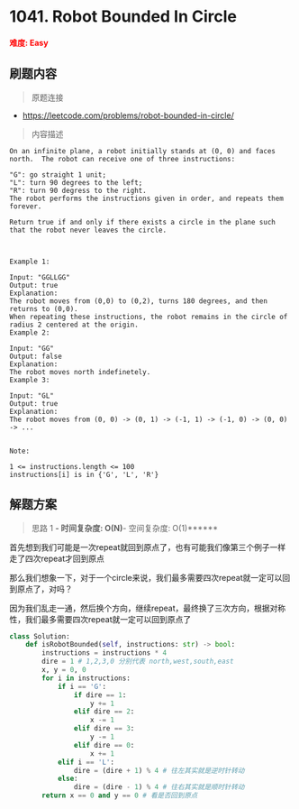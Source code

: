 # 1041. Robot Bounded In Circle

**<font color=red>难度: Easy</font>**

## 刷题内容

> 原题连接

* https://leetcode.com/problems/robot-bounded-in-circle/

> 内容描述

```
On an infinite plane, a robot initially stands at (0, 0) and faces north.  The robot can receive one of three instructions:

"G": go straight 1 unit;
"L": turn 90 degrees to the left;
"R": turn 90 degress to the right.
The robot performs the instructions given in order, and repeats them forever.

Return true if and only if there exists a circle in the plane such that the robot never leaves the circle.

 

Example 1:

Input: "GGLLGG"
Output: true
Explanation: 
The robot moves from (0,0) to (0,2), turns 180 degrees, and then returns to (0,0).
When repeating these instructions, the robot remains in the circle of radius 2 centered at the origin.
Example 2:

Input: "GG"
Output: false
Explanation: 
The robot moves north indefinetely.
Example 3:

Input: "GL"
Output: true
Explanation: 
The robot moves from (0, 0) -> (0, 1) -> (-1, 1) -> (-1, 0) -> (0, 0) -> ...
 

Note:

1 <= instructions.length <= 100
instructions[i] is in {'G', 'L', 'R'}
```

## 解题方案

> 思路 1
******- 时间复杂度: O(N)******- 空间复杂度: O(1)******

首先想到我们可能是一次repeat就回到原点了，也有可能我们像第三个例子一样走了四次repeat才回到原点

那么我们想象一下，对于一个circle来说，我们最多需要四次repeat就一定可以回到原点了，对吗？

因为我们乱走一通，然后换个方向，继续repeat，最终换了三次方向，根据对称性，我们最多需要四次repeat就一定可以回到原点了


```python
class Solution:
    def isRobotBounded(self, instructions: str) -> bool:
        instructions = instructions * 4
        dire = 1 # 1,2,3,0 分别代表 north,west,south,east
        x, y = 0, 0
        for i in instructions:
            if i == 'G':
                if dire == 1:
                    y += 1
                elif dire == 2:
                    x -= 1
                elif dire == 3:
                    y -= 1
                elif dire == 0:
                    x += 1
            elif i == 'L':
                dire = (dire + 1) % 4 # 往左其实就是逆时针转动
            else:
                dire = (dire - 1) % 4 # 往右其实就是顺时针转动
        return x == 0 and y == 0 # 看是否回到原点
```









































